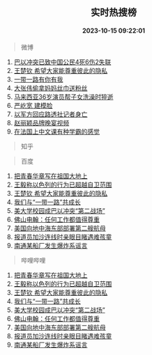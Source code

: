 <div align="center"><h2>实时热搜榜</h2><h4>2023-10-15 09:22:01</h4></div>

> 微博  

1. [巴以冲突已致中国公民4死6伤2失联](https://s.weibo.com/weibo?q=%23%E5%B7%B4%E4%BB%A5%E5%86%B2%E7%AA%81%E5%B7%B2%E8%87%B4%E4%B8%AD%E5%9B%BD%E5%85%AC%E6%B0%914%E6%AD%BB6%E4%BC%A42%E5%A4%B1%E8%81%94%23&t=31&band_rank=1&Refer=top)<br />
2. [王楚钦 希望大家能尊重彼此的隐私](https://s.weibo.com/weibo?q=%E7%8E%8B%E6%A5%9A%E9%92%A6%20%E5%B8%8C%E6%9C%9B%E5%A4%A7%E5%AE%B6%E8%83%BD%E5%B0%8A%E9%87%8D%E5%BD%BC%E6%AD%A4%E7%9A%84%E9%9A%90%E7%A7%81&t=31&band_rank=2&Refer=top)<br />
3. [一带一路有你有我](https://s.weibo.com/weibo?q=%23%E4%B8%80%E5%B8%A6%E4%B8%80%E8%B7%AF%E6%9C%89%E4%BD%A0%E6%9C%89%E6%88%91%23&t=31&band_rank=3&Refer=top)<br />
4. [大张伟偷拿妈妈丝巾送粉丝](https://s.weibo.com/weibo?q=%23%E5%A4%A7%E5%BC%A0%E4%BC%9F%E5%81%B7%E6%8B%BF%E5%A6%88%E5%A6%88%E4%B8%9D%E5%B7%BE%E9%80%81%E7%B2%89%E4%B8%9D%23&t=31&band_rank=4&Refer=top)<br />
5. [马来西亚36岁演员帮子女洗澡时猝逝](https://s.weibo.com/weibo?q=%23%E9%A9%AC%E6%9D%A5%E8%A5%BF%E4%BA%9A36%E5%B2%81%E6%BC%94%E5%91%98%E5%B8%AE%E5%AD%90%E5%A5%B3%E6%B4%97%E6%BE%A1%E6%97%B6%E7%8C%9D%E9%80%9D%23&t=31&band_rank=5&Refer=top)<br />
6. [严屹宽 建模脸](https://s.weibo.com/weibo?q=%E4%B8%A5%E5%B1%B9%E5%AE%BD%20%E5%BB%BA%E6%A8%A1%E8%84%B8&t=31&band_rank=6&Refer=top)<br />
7. [以军方回应路透社记者身亡](https://s.weibo.com/weibo?q=%23%E4%BB%A5%E5%86%9B%E6%96%B9%E5%9B%9E%E5%BA%94%E8%B7%AF%E9%80%8F%E7%A4%BE%E8%AE%B0%E8%80%85%E8%BA%AB%E4%BA%A1%23&t=31&band_rank=7&Refer=top)<br />
8. [赵丽颖品牌晚宴视频](https://s.weibo.com/weibo?q=%23%E8%B5%B5%E4%B8%BD%E9%A2%96%E5%93%81%E7%89%8C%E6%99%9A%E5%AE%B4%E8%A7%86%E9%A2%91%23&t=31&band_rank=8&Refer=top)<br />
9. [在法国上中文课有种学霸的感觉](https://s.weibo.com/weibo?q=%23%E5%9C%A8%E6%B3%95%E5%9B%BD%E4%B8%8A%E4%B8%AD%E6%96%87%E8%AF%BE%E6%9C%89%E7%A7%8D%E5%AD%A6%E9%9C%B8%E7%9A%84%E6%84%9F%E8%A7%89%23&t=31&band_rank=9&Refer=top)<br />

> 知乎  


> 百度  

1. [把青春华章写在祖国大地上](https://www.baidu.com/s?wd=%E6%8A%8A%E9%9D%92%E6%98%A5%E5%8D%8E%E7%AB%A0%E5%86%99%E5%9C%A8%E7%A5%96%E5%9B%BD%E5%A4%A7%E5%9C%B0%E4%B8%8A&sa=fyb_news&rsv_dl=fyb_news)<br />
2. [王毅称以色列的行为已超越自卫范围](https://www.baidu.com/s?wd=%E7%8E%8B%E6%AF%85%E7%A7%B0%E4%BB%A5%E8%89%B2%E5%88%97%E7%9A%84%E8%A1%8C%E4%B8%BA%E5%B7%B2%E8%B6%85%E8%B6%8A%E8%87%AA%E5%8D%AB%E8%8C%83%E5%9B%B4&sa=fyb_news&rsv_dl=fyb_news)<br />
3. [王楚钦 希望大家能尊重彼此的隐私](https://www.baidu.com/s?wd=%E7%8E%8B%E6%A5%9A%E9%92%A6+%E5%B8%8C%E6%9C%9B%E5%A4%A7%E5%AE%B6%E8%83%BD%E5%B0%8A%E9%87%8D%E5%BD%BC%E6%AD%A4%E7%9A%84%E9%9A%90%E7%A7%81&sa=fyb_news&rsv_dl=fyb_news)<br />
4. [我们与“一带一路”共成长](https://www.baidu.com/s?wd=%E6%88%91%E4%BB%AC%E4%B8%8E%E2%80%9C%E4%B8%80%E5%B8%A6%E4%B8%80%E8%B7%AF%E2%80%9D%E5%85%B1%E6%88%90%E9%95%BF&sa=fyb_news&rsv_dl=fyb_news)<br />
5. [美大学校园成巴以冲突“第二战场”](https://www.baidu.com/s?wd=%E7%BE%8E%E5%A4%A7%E5%AD%A6%E6%A0%A1%E5%9B%AD%E6%88%90%E5%B7%B4%E4%BB%A5%E5%86%B2%E7%AA%81%E2%80%9C%E7%AC%AC%E4%BA%8C%E6%88%98%E5%9C%BA%E2%80%9D&sa=fyb_news&rsv_dl=fyb_news)<br />
6. [佛山电翰：任何工作都值得尊重](https://www.baidu.com/s?wd=%E4%BD%9B%E5%B1%B1%E7%94%B5%E7%BF%B0%EF%BC%9A%E4%BB%BB%E4%BD%95%E5%B7%A5%E4%BD%9C%E9%83%BD%E5%80%BC%E5%BE%97%E5%B0%8A%E9%87%8D&sa=fyb_news&rsv_dl=fyb_news)<br />
7. [美国向地中海东部部署第二艘航母](https://www.baidu.com/s?wd=%E7%BE%8E%E5%9B%BD%E5%90%91%E5%9C%B0%E4%B8%AD%E6%B5%B7%E4%B8%9C%E9%83%A8%E9%83%A8%E7%BD%B2%E7%AC%AC%E4%BA%8C%E8%89%98%E8%88%AA%E6%AF%8D&sa=fyb_news&rsv_dl=fyb_news)<br />
8. [报道员加沙连线时亲眼目睹遇难孩童](https://www.baidu.com/s?wd=%E6%8A%A5%E9%81%93%E5%91%98%E5%8A%A0%E6%B2%99%E8%BF%9E%E7%BA%BF%E6%97%B6%E4%BA%B2%E7%9C%BC%E7%9B%AE%E7%9D%B9%E9%81%87%E9%9A%BE%E5%AD%A9%E7%AB%A5&sa=fyb_news&rsv_dl=fyb_news)<br />
9. [南通某船厂发生爆炸系谣言](https://www.baidu.com/s?wd=%E5%8D%97%E9%80%9A%E6%9F%90%E8%88%B9%E5%8E%82%E5%8F%91%E7%94%9F%E7%88%86%E7%82%B8%E7%B3%BB%E8%B0%A3%E8%A8%80&sa=fyb_news&rsv_dl=fyb_news)<br />

> 哔哩哔哩  

1. [把青春华章写在祖国大地上](https://www.baidu.com/s?wd=%E6%8A%8A%E9%9D%92%E6%98%A5%E5%8D%8E%E7%AB%A0%E5%86%99%E5%9C%A8%E7%A5%96%E5%9B%BD%E5%A4%A7%E5%9C%B0%E4%B8%8A&sa=fyb_news&rsv_dl=fyb_news)<br />
2. [王毅称以色列的行为已超越自卫范围](https://www.baidu.com/s?wd=%E7%8E%8B%E6%AF%85%E7%A7%B0%E4%BB%A5%E8%89%B2%E5%88%97%E7%9A%84%E8%A1%8C%E4%B8%BA%E5%B7%B2%E8%B6%85%E8%B6%8A%E8%87%AA%E5%8D%AB%E8%8C%83%E5%9B%B4&sa=fyb_news&rsv_dl=fyb_news)<br />
3. [王楚钦 希望大家能尊重彼此的隐私](https://www.baidu.com/s?wd=%E7%8E%8B%E6%A5%9A%E9%92%A6+%E5%B8%8C%E6%9C%9B%E5%A4%A7%E5%AE%B6%E8%83%BD%E5%B0%8A%E9%87%8D%E5%BD%BC%E6%AD%A4%E7%9A%84%E9%9A%90%E7%A7%81&sa=fyb_news&rsv_dl=fyb_news)<br />
4. [我们与“一带一路”共成长](https://www.baidu.com/s?wd=%E6%88%91%E4%BB%AC%E4%B8%8E%E2%80%9C%E4%B8%80%E5%B8%A6%E4%B8%80%E8%B7%AF%E2%80%9D%E5%85%B1%E6%88%90%E9%95%BF&sa=fyb_news&rsv_dl=fyb_news)<br />
5. [美大学校园成巴以冲突“第二战场”](https://www.baidu.com/s?wd=%E7%BE%8E%E5%A4%A7%E5%AD%A6%E6%A0%A1%E5%9B%AD%E6%88%90%E5%B7%B4%E4%BB%A5%E5%86%B2%E7%AA%81%E2%80%9C%E7%AC%AC%E4%BA%8C%E6%88%98%E5%9C%BA%E2%80%9D&sa=fyb_news&rsv_dl=fyb_news)<br />
6. [佛山电翰：任何工作都值得尊重](https://www.baidu.com/s?wd=%E4%BD%9B%E5%B1%B1%E7%94%B5%E7%BF%B0%EF%BC%9A%E4%BB%BB%E4%BD%95%E5%B7%A5%E4%BD%9C%E9%83%BD%E5%80%BC%E5%BE%97%E5%B0%8A%E9%87%8D&sa=fyb_news&rsv_dl=fyb_news)<br />
7. [美国向地中海东部部署第二艘航母](https://www.baidu.com/s?wd=%E7%BE%8E%E5%9B%BD%E5%90%91%E5%9C%B0%E4%B8%AD%E6%B5%B7%E4%B8%9C%E9%83%A8%E9%83%A8%E7%BD%B2%E7%AC%AC%E4%BA%8C%E8%89%98%E8%88%AA%E6%AF%8D&sa=fyb_news&rsv_dl=fyb_news)<br />
8. [报道员加沙连线时亲眼目睹遇难孩童](https://www.baidu.com/s?wd=%E6%8A%A5%E9%81%93%E5%91%98%E5%8A%A0%E6%B2%99%E8%BF%9E%E7%BA%BF%E6%97%B6%E4%BA%B2%E7%9C%BC%E7%9B%AE%E7%9D%B9%E9%81%87%E9%9A%BE%E5%AD%A9%E7%AB%A5&sa=fyb_news&rsv_dl=fyb_news)<br />
9. [南通某船厂发生爆炸系谣言](https://www.baidu.com/s?wd=%E5%8D%97%E9%80%9A%E6%9F%90%E8%88%B9%E5%8E%82%E5%8F%91%E7%94%9F%E7%88%86%E7%82%B8%E7%B3%BB%E8%B0%A3%E8%A8%80&sa=fyb_news&rsv_dl=fyb_news)<br />
